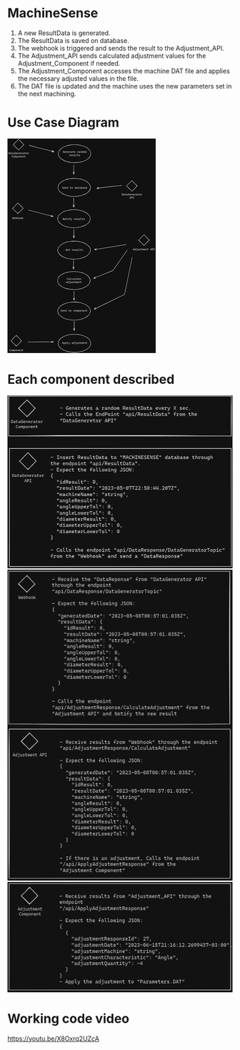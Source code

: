 # MachineSense

1. A new ResultData is generated.
2. The ResultData is saved on database.
3. The webhook is triggered and sends the result to the Adjustment_API.
5. The Adjustment_API sends calculated adjustment values for the Adjustment_Component if needed.
6. The Adjustment_Component accesses the machine DAT file and applies the necessary adjusted values in the file.
7. The DAT file is updated and the machine uses the new parameters set in the next machining.

# Use Case Diagram
![Use-Case Diagram](Imagens/DIAGRAM.png)

# Each component described
![Functionalities](Imagens/DataGenerator-DataGeneratorAPI.png)
![Functionalities](Imagens/Webhook-adjustmentApi.png)
![Functionalities](Imagens/adjustment-component.png)

# Working code video
https://youtu.be/X8Oxrq2UZcA
